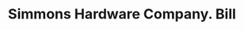 ---
doi: 10.7916/D8QZ3P2H
date_other: '1897'
date_other_textual: '1897'
form: printed ephemera
genre:
- Invoices
name:
- Simmons Hardware Company
object_in_context_url: https://biggert.cul.columbia.edu/items/view/ave_biggert_00729
subject_hierarchical_geographic:
- St. Louis, Missouri, United States
subject_name:
- Simmons Hardware Company
title: Simmons Hardware Company. Bill
sort_title: Simmons Hardware Company. Bill
call_number: ave_biggert_00729
coordinates:
- 38.62722222222222,-90.19777777777779
pid: ave_biggert_00729
identifiers: ave_biggert_00729
thumbnail: https://derivativo-1.library.columbia.edu/iiif/2/ldpd:345594/full/!256,256/0/native.jpg
permalink: "/biggert/ave_biggert_00729/"
layout: iiif-image-page
---